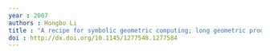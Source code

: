 ```yaml
---
year : 2007
authors : Hongbo Li
title : "A recipe for symbolic geometric computing; long geometric product"
doi : http://dx.doi.org/10.1145/1277548.1277584
---
```

